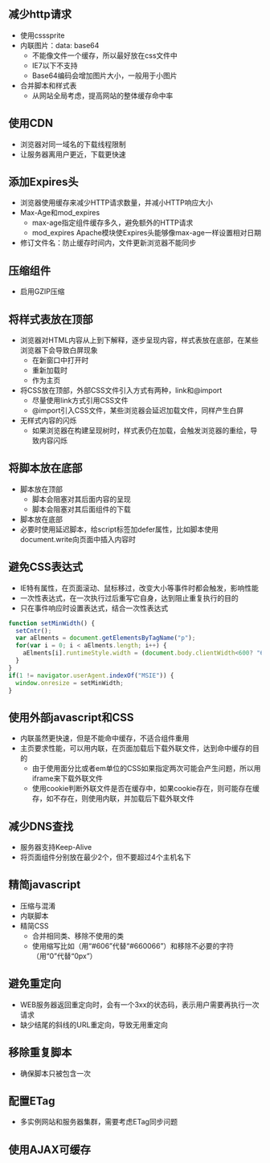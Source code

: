 ## 减少http请求
- 使用csssprite
- 内联图片：data: base64
  - 不能像文件一个缓存，所以最好放在css文件中
  - IE7以下不支持
  - Base64编码会增加图片大小，一般用于小图片
- 合并脚本和样式表
  - 从网站全局考虑，提高网站的整体缓存命中率
  
## 使用CDN
- 浏览器对同一域名的下载线程限制
- 让服务器离用户更近，下载更快速

## 添加Expires头
- 浏览器使用缓存来减少HTTP请求数量，并减小HTTP响应大小
- Max-Age和mod_expires
  - max-age指定组件缓存多久，避免额外的HTTP请求
  - mod_expires Apache模块使Expires头能够像max-age一样设置相对日期
- 修订文件名：防止缓存时间内，文件更新浏览器不能同步

## 压缩组件
- 启用GZIP压缩

## 将样式表放在顶部
- 浏览器对HTML内容从上到下解释，逐步呈现内容，样式表放在底部，在某些浏览器下会导致白屏现象
  - 在新窗口中打开时
  - 重新加载时
  - 作为主页
- 将CSS放在顶部，外部CSS文件引入方式有两种，link和@import
  - 尽量使用link方式引用CSS文件
  - @import引入CSS文件，某些浏览器会延迟加载文件，同样产生白屏
- 无样式内容的闪烁
  - 如果浏览器在构建呈现树时，样式表仍在加载，会触发浏览器的重绘，导致内容闪烁
  
## 将脚本放在底部
- 脚本放在顶部
  - 脚本会阻塞对其后面内容的呈现
  - 脚本会阻塞对其后面组件的下载
- 脚本放在底部
- 必要时使用延迟脚本，给script标签加defer属性，比如脚本使用document.write向页面中插入内容时

## 避免CSS表达式
- IE特有属性，在页面滚动、鼠标移过，改变大小等事件时都会触发，影响性能
- 一次性表达式，在一次执行过后重写它自身，达到阻止重复执行的目的
- 只在事件响应时设置表达式，结合一次性表达式
```js
function setMinWidth() {
  setCntr();
  var aElments = document.getElementsByTagName("p");
  for(var i = 0; i < aElments.length; i++) {
    aElments[i].runtimeStyle.width = (document.body.clientWidth<600? "600px" : "auto");
  }
}
if(1 != navigator.userAgent.indexOf("MSIE")) {
  window.onresize = setMinWidth;
}
```

## 使用外部javascript和CSS
- 内联虽然更快速，但是不能命中缓存，不适合组件重用
- 主页要求性能，可以用内联，在页面加载后下载外联文件，达到命中缓存的目的
  - 由于使用面分比或者em单位的CSS如果指定两次可能会产生问题，所以用iframe来下载外联文件
  - 使用cookie判断外联文件是否在缓存中，如果cookie存在，则可能存在缓存，如不存在，则使用内联，并加载后下载外联文件
  
## 减少DNS查找
- 服务器支持Keep-Alive
- 将页面组件分别放在最少2个，但不要超过4个主机名下

## 精简javascript
- 压缩与混淆
- 内联脚本
- 精简CSS
  - 合并相同类、移除不使用的类
  - 使用缩写比如（用“#606”代替“#660066”）和移除不必要的字符（用“0”代替“0px”）
  
## 避免重定向
- WEB服务器返回重定向时，会有一个3xx的状态码，表示用户需要再执行一次请求
- 缺少结尾的斜线的URL重定向，导致无用重定向

## 移除重复脚本
- 确保脚本只被包含一次

## 配置ETag
- 多实例网站和服务器集群，需要考虑ETag同步问题

## 使用AJAX可缓存

